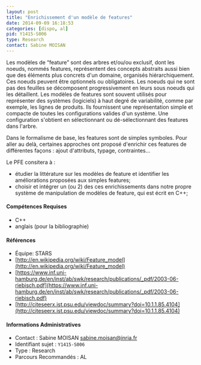 ```yaml
---
layout: post
title: "Enrichissement d'un modèle de features"
date: 2014-09-09 16:18:53
categories: [dispo, al]
pid: Y1415-S006
type: Research
contact: Sabine MOISAN
---
```

       
Les modèles de “feature”  sont des arbres et/ou/ou exclusif, dont les noeuds, nommés features, représentent des concepts abstraits aussi bien que des éléments plus concrets d'un domaine, organisés hiérarchiquement. Ces noeuds peuvent être optionnels ou obligatoires. Les noeuds qui ne sont pas des feuilles se décomposent progressivement en leurs sous noeuds qui les détaillent. Les modèles de features sont souvent utilisés pour représenter des systèmes (logiciels) à haut degré de variabilité, comme par exemple, les lignes de produits. Ils fournissent une représentation simple et compacte de toutes les configurations valides d'un système. Une configuration s'obtient en sélectionnant ou dé-sélectionnant des features dans l'arbre.

Dans le formalisme de base, les features sont de simples symboles. Pour aller au delà, certaines approches ont proposé d'enrichir ces features de différentes façons : ajout d'attributs, typage, contraintes... 

Le PFE consitera à :

  * étudier la littérature sur les modèles de feature et identifier les améliorations proposées aux simples features;
  * choisir et intégrer un (ou 2) des ces enrichissements dans notre propre système de manipulation de modèles de feature, qui est écrit en C++;

#### Compétences Requises
  * C++
  * anglais (pour la bibliographie)


#### Références

  * Équipe: STARS
  * [http://en.wikipedia.org/wiki/Feature_model](http://en.wikipedia.org/wiki/Feature_model)
  * [https://www.inf.uni-hamburg.de/en/inst/ab/swk/research/publications/_pdf/2003-06-riebisch.pdf](https://www.inf.uni-hamburg.de/en/inst/ab/swk/research/publications/_pdf/2003-06-riebisch.pdf)
  * [http://citeseerx.ist.psu.edu/viewdoc/summary?doi=10.1.1.85.4104](http://citeseerx.ist.psu.edu/viewdoc/summary?doi=10.1.1.85.4104)

#### Informations Administratives
  * Contact : Sabine MOISAN <sabine.moisan@inria.fr>
  * Identifiant sujet : `Y1415-S006`
  * Type : Research
  * Parcours Recommandés : AL
     